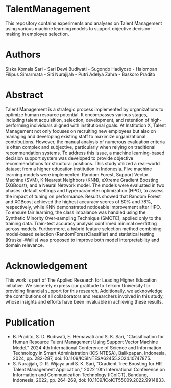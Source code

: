 # TalentManagement
This repository contains experiments and analyses on Talent Management using various machine learning models to support objective decision-making in employee selection.

# Authors
Siska Komala Sari - Sari Dewi Budiwati - Sugondo Hadiyoso - Halomoan Filipus Simarmata - Siti Nurajijah - Putri Adelya Zahra - Baskoro Pradito

# Abstract 
Talent Management is a strategic process implemented by organizations to optimize human resource potential. It encompasses various stages, including talent acquisition, selection, development, and retention of high-performing individuals aligned with institutional goals. At Institution X, Talent Management not only focuses on recruiting new employees but also on managing and developing existing staff to maximize organizational contributions. However, the manual analysis of numerous
evaluation criteria is often complex and subjective, particularly when relying on traditional recommendation systems. To address this issue, a machine learning-based decision support system was developed to provide objective recommendations for structural positions. This study utilized a real-world dataset from a higher education institution in Indonesia. Five machine learning models were implemented: Random Forest, Support Vector Machine (SVM), K-Nearest Neighbors (KNN), eXtreme Gradient
Boosting (XGBoost), and a Neural Network model. The models were evaluated in two phases: default settings and hyperparameter optimization (HPO), to assess the impact of tuning on performance. Results showed that Random Forest and XGBoost achieved the highest accuracy scores of 80% and 78%, respectively, while KNN demonstrated noticeable improvement after HPO. To ensure fair learning, the class imbalance was handled using the Synthetic Minority Over-sampling Technique (SMOTE), applied only to the training data. Train-test accuracy analysis confirmed minimal overfitting across models.
Furthermore, a hybrid feature selection method combining model-based selection (RandomForestClassifier) and statistical testing (Kruskal-Wallis) was proposed to improve both model interpretability and domain relevance.

# Acknowledgement
This work is part of The Applied Research for Leading Higher Education initiative. We sincerely express our gratitude to Telkom University for providing financial support for this research. Additionally, we acknowledge the contributions of all collaborators and researchers involved in this study, whose insights and efforts have been invaluable in achieving these results.

# Publication
- B. Pradito, S. D. Budiwati, E. Hernawati and S. K. Sari, "Classification for Human Resource Talent Management Using Support Vector Machine Model," 2024 4th International Conference of Science and Information Technology in Smart Administration (ICSINTESA), Balikpapan, Indonesia, 2024, pp. 282-287, doi: 10.1109/ICSINTESA62455.2024.10747875.
- S. Nurajijah, D. R. Wijaya and S. K. Sari, "Gradient Tree Boosting for HR Talent Management Application," 2022 10th International Conference on Information and Communication Technology (ICoICT), Bandung, Indonesia, 2022, pp. 264-269, doi: 10.1109/ICoICT55009.2022.9914833.
